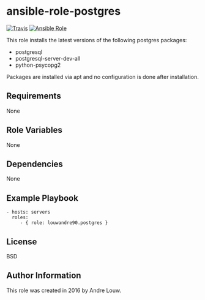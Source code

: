 ansible-role-postgres
=========
[![Travis](https://img.shields.io/travis/rust-lang/rust.svg?style=flat-square)](https://travis-ci.org/louwandre90/ansible-role-postgres)
[![Ansible Role](https://img.shields.io/ansible/role/3078.svg?style=flat-square)](https://galaxy.ansible.com/detail#/role/7181)

This role installs the latest versions of the following postgres packages:

* postgresql
* postgresql-server-dev-all
* python-psycopg2

Packages are installed via apt and no configuration is done after installation. 

Requirements
------------

None

Role Variables
--------------

None

Dependencies
------------

None

Example Playbook
----------------

    - hosts: servers
      roles:
         - { role: louwandre90.postgres }

License
-------

BSD

Author Information
------------------

This role was created in 2016 by Andre Louw.
